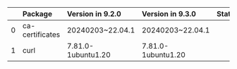 <!-- markdown-link-check-disable -->

|    | Package         | Version in 9.2.0   | Version in 9.3.0   | Status   |
|---:|:----------------|:-------------------|:-------------------|:---------|
|  0 | ca-certificates | 20240203~22.04.1   | 20240203~22.04.1   |          |
|  1 | curl            | 7.81.0-1ubuntu1.20 | 7.81.0-1ubuntu1.20 |          |
